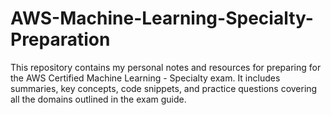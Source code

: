 # AWS-Machine-Learning-Specialty-Preparation
This repository contains my personal notes and resources for preparing for the AWS Certified Machine Learning - Specialty exam. It includes summaries, key concepts, code snippets, and practice questions covering all the domains outlined in the exam guide.
